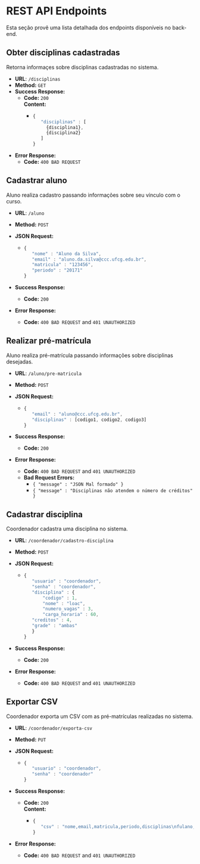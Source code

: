 #  REST API Endpoints
Esta seção provê uma lista detalhada dos endpoints disponíveis no back-end.

## Obter disciplinas cadastradas
  Retorna informaçes sobre disciplinas cadastradas no sistema.

* **URL**: `/disciplinas`
* **Method:** `GET`
* **Success Response:**
  * **Code:** `200` <br /> **Content:** 
	  * ```javascript
	    {
	       "disciplinas" : [
		     {disciplina1},
		     {disciplina2}
	       ]
	    }
		```	
* **Error Response:**
  * **Code:** `400 BAD REQUEST`<br />
  
## Cadastrar aluno
  Aluno realiza cadastro passando informações sobre seu vínculo com o curso.

* **URL**: `/aluno`
* **Method:** `POST`

* **JSON Request:**
	* ```javascript
	  {
	     "nome" : "Aluno da Silva",
	     "email" : "aluno.da.silva@ccc.ufcg.edu.br",
	     "matricula" : "123456",
	     "periodo" : "20171"
	  }
	  ```
* **Success Response:**
  * **Code:** `200` <br />
* **Error Response:**
  * **Code:** `400 BAD REQUEST` and `401 UNAUTHORIZED`<br />
  
## Realizar pré-matrícula
  Aluno realiza pré-matrícula passando informações sobre disciplinas desejadas.

* **URL**: `/aluno/pre-matricula`
* **Method:** `POST`

* **JSON Request:**
	* ```javascript
	  {
	     "email" : "aluno@ccc.ufcg.edu.br",
	     "disciplinas" : [codigo1, codigo2, codigo3]
	  }
	  ```
* **Success Response:**
  * **Code:** `200` <br />
* **Error Response:**
  * **Code:** `400 BAD REQUEST` and `401 UNAUTHORIZED`<br />
  * **Bad Request Errors:**
    * `{ "message" : "JSON Mal formado" }`
    * `{ "message" : "Disciplinas não atendem o número de créditos" }`

## Cadastrar disciplina
  Coordenador cadastra uma disciplina no sistema.

* **URL**: `/coordenador/cadastro-disciplina`
* **Method:** `POST`

* **JSON Request:**
	* ```javascript
	  {
	     "usuario" : "coordenador",
	     "senha" : "coordenador",
	     "disciplina" : {
	         "codigo" : 1,  
	         "nome" : "loac",
	         "numero_vagas" : 3,
	         "carga_horaria" : 60,
		 "creditos" : 4,
		 "grade" : "ambas"
	     }
	  }
	  ```
* **Success Response:**
  * **Code:** `200` <br />
* **Error Response:**
  * **Code:** `400 BAD REQUEST` and `401 UNAUTHORIZED`<br />  
  
## Exportar CSV
  Coordenador exporta um CSV com as pré-matrículas realizadas no sistema.

* **URL**: `/coordenador/exporta-csv`
* **Method:** `PUT`

* **JSON Request:**
	* ```javascript
	  {
	     "usuario" : "coordenador",
	     "senha" : "coordenador"
	  }
	  ```
* **Success Response:**
  * **Code:** `200` <br /> **Content:** 
	  * ```javascript
	    {
	       "csv" : "nome,email,matricula,periodo,disciplinas\nfulano,fulano@ccc.ufcg.edu.br,1111,20171,[codigo1,codigo2]"
	    }
		```		
* **Error Response:**
  * **Code:** `400 BAD REQUEST` and `401 UNAUTHORIZED`<br />
